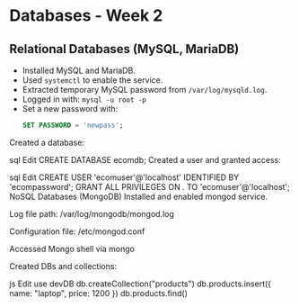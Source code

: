 # Databases - Week 2

## Relational Databases (MySQL, MariaDB)

- Installed MySQL and MariaDB.
- Used `systemctl` to enable the service.
- Extracted temporary MySQL password from `/var/log/mysqld.log`.
- Logged in with: `mysql -u root -p`
- Set a new password with:
  ```sql
  SET PASSWORD = 'newpass';
Created a database:

sql
Edit
CREATE DATABASE ecomdb;
Created a user and granted access:

sql
Edit
CREATE USER 'ecomuser'@'localhost' IDENTIFIED BY 'ecompassword';
GRANT ALL PRIVILEGES ON *.* TO 'ecomuser'@'localhost';
NoSQL Databases (MongoDB)
Installed and enabled mongod service.

Log file path: /var/log/mongodb/mongod.log

Configuration file: /etc/mongod.conf

Accessed Mongo shell via mongo

Created DBs and collections:

js
Edit
use devDB
db.createCollection("products")
db.products.insert({ name: "laptop", price: 1200 })
db.products.find()

